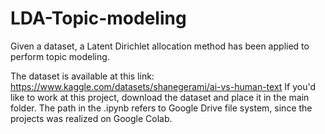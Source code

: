 # LDA-Topic-modeling
Given a dataset, a Latent Dirichlet allocation method has been applied to perform topic modeling. 

The dataset is available at this link: https://www.kaggle.com/datasets/shanegerami/ai-vs-human-text
If you'd like to work at this project, download the dataset and place it in the main folder. 
The path in the .ipynb refers to Google Drive file system, since the projects was realized on Google Colab.
